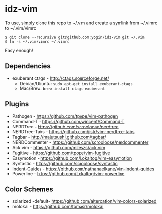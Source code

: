 idz-vim
=============

To use, simply clone this repo to ~/.vim and create a symlink from ~/.vimrc to ~/.vim/vimrc

    $ git clone --recursive git@github.com:yogin/idz-vim.git ~/.vim
    $ ln -s ~/.vim/vimrc ~/.vimrc

Easy enough!

Dependencies
------------

 * exuberant ctags - http://ctags.sourceforge.net/
   * Debian/Ubuntu: `sudo apt-get install exuberant-ctags`
   * Mac/Brew: `brew install ctags-exuberant`

Plugins
-------

 * Pathogen - https://github.com/tpope/vim-pathogen
 * Command-T - https://github.com/wincent/Command-T
 * NERDTree - https://github.com/scrooloose/nerdtree
 * NERDTree-Tabs - https://github.com/jistr/vim-nerdtree-tabs
 * Tagbar - http://majutsushi.github.com/tagbar/
 * NERDCommenter - https://github.com/scrooloose/nerdcommenter
 * Ack.vim - https://github.com/mileszs/ack.vim
 * Fugitive - https://github.com/tpope/vim-fugitive
 * Easymotion - https://github.com/Lokaltog/vim-easymotion
 * Syntastic - https://github.com/scrooloose/syntastic
 * Indent-Guides - https://github.com/nathanaelkane/vim-indent-guides
 * Powerline - https://github.com/Lokaltog/vim-powerline

Color Schemes
-------------

 * solarized -default- https://github.com/altercation/vim-colors-solarized
 * molokai - https://github.com/tomasr/molokai


